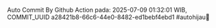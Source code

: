 Auto Commit By Github Action pada: 2025-07-09 01:32:01 WIB, COMMIT_UUID a28421b8-66c6-44e0-8482-ed1bebf4ebd1 #autohijau🗿
